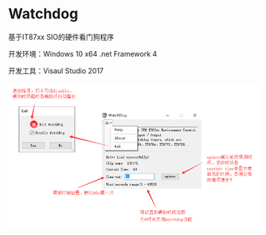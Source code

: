 # Watchdog
基于IT87xx SIO的硬件看门狗程序

开发环境：Windows 10 x64 .net Framework 4

开发工具：Visaul Studio 2017

![watchdog](WatchDog/watchdog_main.png)